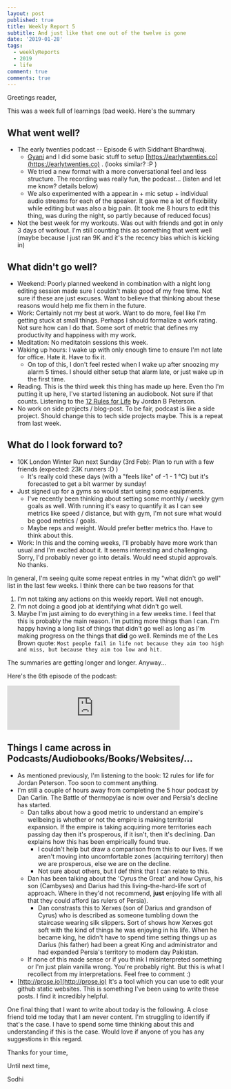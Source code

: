 ```yaml
---
layout: post
published: true
title: Weekly Report 5
subtitle: And just like that one out of the twelve is gone
date: '2019-01-28'
tags:
  - weeklyReports
  - 2019
  - life
comment: true
comments: true
---
```

Greetings reader,

This was a week full of learnings (bad week). Here's the summary

## What went well?
* The early twenties podcast -- Episode 6 with Siddhant Bhardhwaj.
	* [Gyani](https://gyani.net) and I did some basic stuff to setup [https://earlytwenties.co](https://earlytwenties.co) . (looks similar? :P )
	* We tried a new format with a more conversational feel and less structure. The recording was really fun, the podcast... (listen and let me know? details below)
    * We also experimented with a appear.in + mic setup + individual audio streams for each of the speaker. It gave me a lot of flexibility while editing but was also a big pain. (It took me 8 hours to edit this thing, was during the night, so partly because of reduced focus)
* Not the best week for my workouts. Was out with friends and got in only 3 days of workout. I'm still counting this as 
something that went well (maybe because I just ran 9K and it's the recency bias which is kicking in)

## What didn't go well?
* Weekend: Poorly planned weekend in combination with a night long editing session made sure I couldn't make good of my free time. Not sure if these are just excuses. Want to believe that thinking about these reasons would help me fix them in the future.
* Work: Certainly not my best at work. Want to do more, feel like I'm getting stuck at small things. Perhaps I should formalize a work rating. Not sure how can I do that. Some sort of metric that defines my productivity and happiness with my work.
* Meditation: No meditatoin sessions this week.
* Waking up hours: I wake up with only enough time to ensure I'm not late for office. Hate it. Have to fix it. 
	* On top of this, I don't feel rested when I wake up after snoozing my alarm 5 times. I should either setup that alarm late, or just wake up in the first time.
* Reading. This is the third week this thing has made up here. Even tho I'm putting it up here, I've started listening an audiobook. Not sure if that counts. Listening to the [12 Rules for Life](https://www.amazon.co.uk/12-Rules-Life-Antidote-Chaos-ebook/dp/B078C6C7QS) by Jordan B Peterson.
* No work on side projects / blog-post. To be fair, podcast is like a side project. Should change this to tech side projects maybe. This is a repeat from last week. 

## What do I look forward to?
* 10K London Winter Run next Sunday (3rd Feb): Plan to run with a few friends (expected: 23K runners :D )
	* It's really cold these days (with a "feels like" of -1 - 1 °C) but it's forecasted to get a bit warmer by sunday!
* Just signed up for a gyms so would start using some equipments.
	* I've recently been thinking about setting some monthly / weekly gym goals as well. With running it's easy to quantify it as I can see metrics like speed / distance, but with gym, I'm not sure what would be good metrics / goals. 
    * Maybe reps and weight. Would prefer better metrics tho. Have to think about this.
* Work: In this and the coming weeks, I'll probably have more work than usual and I'm excited about it. It seems interesting and challenging. Sorry, I'd probably never go into details. Would need stupid approvals. No thanks.


In general, I'm seeing quite some repeat entries in my "what didn't go well" list in the last few weeks. I think there can be two reasons for that

1. I'm not taking any actions on this weekly report. Well not enough.
2. I'm not doing a good job at identifying what didn't go well.
3. Maybe I'm just aiming to do everything in a few weeks time. I feel that this is probably the main reason. I'm putting more things than I can. I'm happy having a long list of things that didn't go well as long as I'm making progress on the things that **did** go well. Reminds me of the Les Brown quote: 
``
Most people fail in life not because they aim too high and miss, but because they aim too low and hit.
``

The summaries are getting longer and longer. Anyway...

Here's the 6th episode of the podcast:

<iframe src="https://anchor.fm/earlytwenties/embed/episodes/Ep-6-Sid-ke-siddhanto-pe-charcha-e31pjm" height="102px" width="400px" frameborder="0" scrolling="no"></iframe>


## Things I came across in Podcasts/Audiobooks/Books/Websites/...
* As mentioned previously, I'm listening to the book: 12 rules for life for Jordan Peterson. Too soon to comment anything.
* I'm still a couple of hours away from completing the 5 hour podcast by Dan Carlin. The Battle of thermopylae is now over and Persia's decline has started.
	* Dan talks about how a good metric to understand an empire's wellbeing is whether or not the empire is making territorial expansion. If the empire is taking acquiring more territories each passing day then it's prosperous, if it isn't, then it's declining. Dan explains how this has been empirically found true.
		* I couldn't help but draw a comparison from this to our lives. If we aren't moving into uncomfortable zones (acquiring territory) then we are prosperous, else we are on the decline.
		* Not sure about others, but I def think that I can relate to this.
	* Dan has been talking about the 'Cyrus the Great' and how Cyrus, his son (Cambyses) and Darius had this living-the-hard-life sort of approach. Where in they'd not recommend, **just** enjoying life with all that they could afford (as rulers of Persia).
		* Dan constrasts this to Xerxes (son of Darius and grandson of Cyrus) who is described as someone tumbling down the staircase wearing silk slippers. Sort of shows how Xerxes got soft with the kind of things he was enjoying in his life. When he became king, he didn't have to spend time setting things up as Darius (his father) had been a great King and administrator and had expanded Persia's territory to modern day Pakistan.
    * If none of this made sense or if you think I misinterpreted something or I'm just plain vanilla wrong. You're probably right. But this is what I recollect from my interpretations. Feel free to comment :)
* [http://prose.io](http://prose.io) It's a tool which you can use to edit your github static websites. This is something I've been using to write these posts. I find it incredibly helpful.

One final thing that I want to write about today is the following. A close friend told me today that I am never content. I'm struggling to identify if that's the case. I have to spend some time thinking about this and understanding if this is the case. Would love if anyone of you has any suggestions in this regard.

Thanks for your time,

Until next time,

Sodhi
